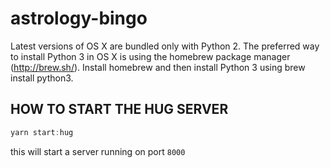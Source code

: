 # astrology-bingo

Latest versions of OS X are bundled only with Python 2. The preferred way to install Python 3 in OS X is using the homebrew package manager (<http://brew.sh/>). Install homebrew and then install Python 3 using brew install python3.

## HOW TO START THE HUG SERVER

```javascript
yarn start:hug
```

this will start a server running on port `8000`
